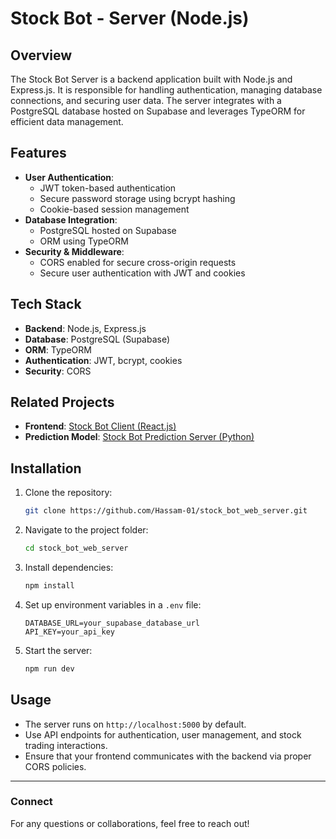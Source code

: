 # Stock Bot - Server (Node.js)

## Overview
The Stock Bot Server is a backend application built with Node.js and Express.js. It is responsible for handling authentication, managing database connections, and securing user data. The server integrates with a PostgreSQL database hosted on Supabase and leverages TypeORM for efficient data management.

## Features
- **User Authentication**:
  - JWT token-based authentication
  - Secure password storage using bcrypt hashing
  - Cookie-based session management
- **Database Integration**:
  - PostgreSQL hosted on Supabase
  - ORM using TypeORM
- **Security & Middleware**:
  - CORS enabled for secure cross-origin requests
  - Secure user authentication with JWT and cookies

## Tech Stack
- **Backend**: Node.js, Express.js
- **Database**: PostgreSQL (Supabase)
- **ORM**: TypeORM
- **Authentication**: JWT, bcrypt, cookies
- **Security**: CORS

## Related Projects
- **Frontend**: [Stock Bot Client (React.js)](https://github.com/Hassam-01/stock_bot_app)
- **Prediction Model**: [Stock Bot Prediction Server (Python)](https://github.com/Hassam-01/Stock_bot)

## Installation
1. Clone the repository:
   ```bash
   git clone https://github.com/Hassam-01/stock_bot_web_server.git
   ```
2. Navigate to the project folder:
   ```bash
   cd stock_bot_web_server
   ```
3. Install dependencies:
   ```bash
   npm install
   ```
4. Set up environment variables in a `.env` file:
   ```env
   DATABASE_URL=your_supabase_database_url
   API_KEY=your_api_key
   ```
5. Start the server:
   ```bash
   npm run dev
   ```

## Usage
- The server runs on `http://localhost:5000` by default.
- Use API endpoints for authentication, user management, and stock trading interactions.
- Ensure that your frontend communicates with the backend via proper CORS policies.

---
### Connect
For any questions or collaborations, feel free to reach out!

